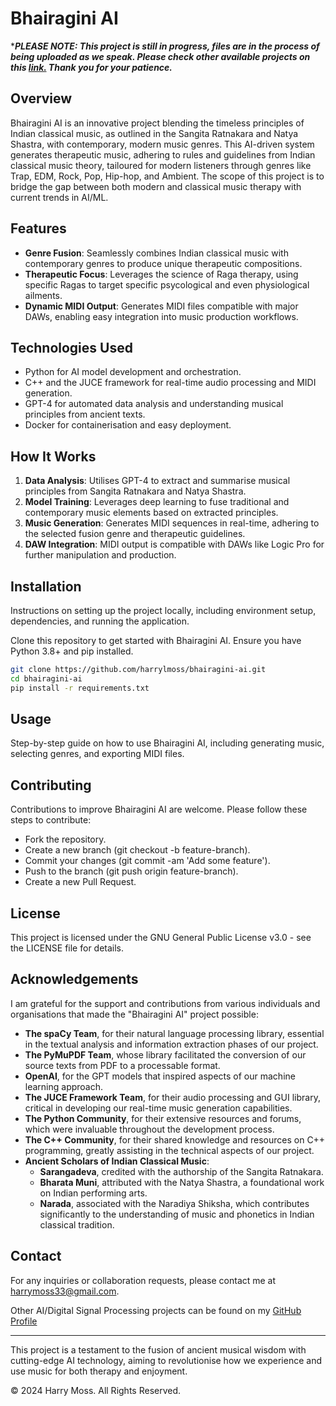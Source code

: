 # Bhairagini AI

****PLEASE NOTE: This project is still in progress, files are in the process of being uploaded as we speak. Please check other available projects on this [link.](https://github.com/HarryLMoss) Thank you for your patience.***

## Overview
Bhairagini AI is an innovative project blending the timeless principles of Indian classical music, as outlined in the Sangita Ratnakara and Natya Shastra, with contemporary, modern music genres. This AI-driven system generates therapeutic music, adhering to rules and guidelines from Indian classical music theory, tailoured for modern listeners through genres like Trap, EDM, Rock, Pop, Hip-hop, and Ambient. The scope of this project is to bridge the gap between both modern and classical music therapy with current trends in AI/ML.

## Features
- **Genre Fusion**: Seamlessly combines Indian classical music with contemporary genres to produce unique therapeutic compositions.
- **Therapeutic Focus**: Leverages the science of Raga therapy, using specific Ragas to target specific psycological and even physiological ailments.
- **Dynamic MIDI Output**: Generates MIDI files compatible with major DAWs, enabling easy integration into music production workflows.

## Technologies Used
- Python for AI model development and orchestration.
- C++ and the JUCE framework for real-time audio processing and MIDI generation.
- GPT-4 for automated data analysis and understanding musical principles from ancient texts.
- Docker for containerisation and easy deployment.

## How It Works
1. **Data Analysis**: Utilises GPT-4 to extract and summarise musical principles from Sangita Ratnakara and Natya Shastra.
2. **Model Training**: Leverages deep learning to fuse traditional and contemporary music elements based on extracted principles.
3. **Music Generation**: Generates MIDI sequences in real-time, adhering to the selected fusion genre and therapeutic guidelines.
4. **DAW Integration**: MIDI output is compatible with DAWs like Logic Pro for further manipulation and production.

## Installation
Instructions on setting up the project locally, including environment setup, dependencies, and running the application.

Clone this repository to get started with Bhairagini AI. Ensure you have Python 3.8+ and pip installed.
```bash
git clone https://github.com/harrylmoss/bhairagini-ai.git
cd bhairagini-ai
pip install -r requirements.txt
```

## Usage
Step-by-step guide on how to use Bhairagini AI, including generating music, selecting genres, and exporting MIDI files.

## Contributing
Contributions to improve Bhairagini AI are welcome. Please follow these steps to contribute:

- Fork the repository.
- Create a new branch (git checkout -b feature-branch).
- Commit your changes (git commit -am 'Add some feature').
- Push to the branch (git push origin feature-branch).
- Create a new Pull Request.

## License
This project is licensed under the GNU General Public License v3.0 - see the LICENSE file for details.

## Acknowledgements
I am grateful for the support and contributions from various individuals and organisations that made the "Bhairagini AI" project possible:

- **The spaCy Team**, for their natural language processing library, essential in the textual analysis and information extraction phases of our project.
- **The PyMuPDF Team**, whose library facilitated the conversion of our source texts from PDF to a processable format.
- **OpenAI**, for the GPT models that inspired aspects of our machine learning approach.
- **The JUCE Framework Team**, for their audio processing and GUI library, critical in developing our real-time music generation capabilities.
- **The Python Community**, for their extensive resources and forums, which were invaluable throughout the development process.
- **The C++ Community**, for their shared knowledge and resources on C++ programming, greatly assisting in the technical aspects of our project.
- **Ancient Scholars of Indian Classical Music**:
  - **Sarangadeva**, credited with the authorship of the Sangita Ratnakara.
  - **Bharata Muni**, attributed with the Natya Shastra, a foundational work on Indian performing arts.
  - **Narada**, associated with the Naradiya Shiksha, which contributes significantly to the understanding of music and phonetics in Indian classical tradition.

## Contact
For any inquiries or collaboration requests, please contact me at harrymoss33@gmail.com.

Other AI/Digital Signal Processing projects can be found on my [GitHub Profile](https://github.com/HarryLMoss)

---

This project is a testament to the fusion of ancient musical wisdom with cutting-edge AI technology, aiming to revolutionise how we experience and use music for both therapy and enjoyment.

© 2024 Harry Moss. All Rights Reserved.
